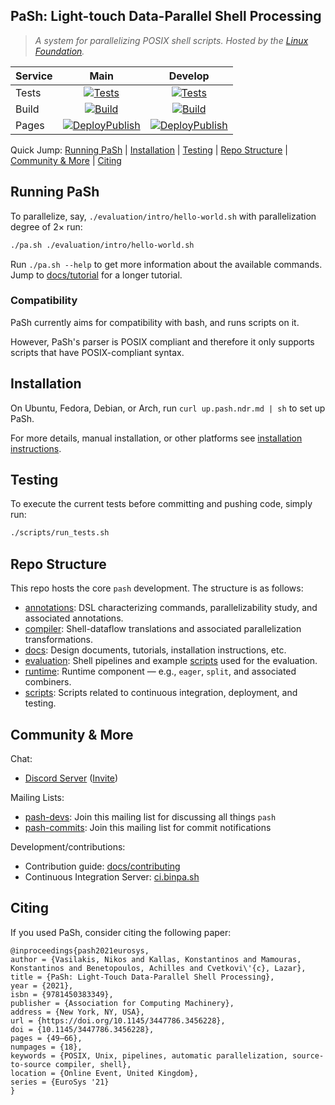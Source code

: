 ## PaSh: Light-touch Data-Parallel Shell Processing

> _A system for parallelizing POSIX shell scripts._
> _Hosted by the [Linux Foundation](https://linuxfoundation.org/press-release/linux-foundation-to-host-the-pash-project-accelerating-shell-scripting-with-automated-parallelization-for-industrial-use-cases/)._


| Service      | Main | Develop |
| :---         |    :----:   |          :----: |
| Tests      | [![Tests](https://github.com/binpash/pash/actions/workflows/tests.yaml/badge.svg?branch=main&event=push)](https://github.com/binpash/pash/actions/workflows/tests.yaml?query=branch%3Amain++)     | [![Tests](https://github.com/binpash/pash/actions/workflows/tests.yaml/badge.svg?branch=future&event=push)](https://github.com/binpash/pash/actions/workflows/tests.yaml?query=branch%3Afuture++)   |
| Build   | [![Build](https://github.com/binpash/pash/actions/workflows/build.yaml/badge.svg?branch=main&event=push)](https://github.com/binpash/pash/actions/workflows/build.yaml?query=branch%3Amain++)        | [![Build](https://github.com/binpash/pash/actions/workflows/build.yaml/badge.svg?branch=future&event=push)](https://github.com/binpash/pash/actions/workflows/build.yaml?query=branch%3Afuture++)      |
| Pages     | [![DeployPublish](https://github.com/binpash/web/actions/workflows/pages.yaml/badge.svg)](https://github.com/binpash/web/actions/workflows/pages.yaml) | [![DeployPublish](https://github.com/binpash/web/actions/workflows/pages.yaml/badge.svg)](https://github.com/binpash/web/actions/workflows/pages.yaml) |


Quick Jump: [Running PaSh](#running-pash) | [Installation](#installation) | [Testing](#testing) | [Repo Structure](#repo-structure) | [Community & More](#community--more) | [Citing](#citing)

## Running PaSh

To parallelize, say, `./evaluation/intro/hello-world.sh` with parallelization degree of 2× run:

```sh
./pa.sh ./evaluation/intro/hello-world.sh
```

Run `./pa.sh --help` to get more information about the available commands.
Jump to [docs/tutorial](docs/tutorial/) for a longer tutorial.

### Compatibility

PaSh currently aims for compatibility with bash, and runs scripts on it.

However, PaSh's parser is POSIX compliant and therefore it only supports scripts that have POSIX-compliant syntax.

## Installation

On Ubuntu, Fedora, Debian, or Arch, run `curl up.pash.ndr.md | sh` to set up PaSh.

For more details, manual installation, or other platforms see [installation instructions](./docs/install).

## Testing

To execute the current tests before committing and pushing code, simply run:

```sh
./scripts/run_tests.sh
```

## Repo Structure

This repo hosts the core `pash` development. The structure is as follows:

* [annotations](./annotations/): DSL characterizing commands, parallelizability study, and associated annotations.
* [compiler](./compiler): Shell-dataflow translations and associated parallelization transformations.
* [docs](./docs): Design documents, tutorials, installation instructions, etc.
* [evaluation](./evaluation): Shell pipelines and example [scripts](./evaluation/other/more-scripts) used for the evaluation.
* [runtime](./runtime): Runtime component — e.g., `eager`, `split`, and associated combiners.
* [scripts](./scripts): Scripts related to continuous integration, deployment, and testing.

## Community & More

Chat:
* [Discord Server](ttps://discord.com/channels/947328962739187753/) ([Invite](http://join.binpa.sh/))

Mailing Lists:
* [pash-devs](https://groups.google.com/g/pash-devs): Join this mailing list for discussing all things `pash`
* [pash-commits](https://groups.google.com/g/pash-commits): Join this mailing list for commit notifications

Development/contributions:
* Contribution guide: [docs/contributing](docs/contributing/contrib.md)
* Continuous Integration Server: [ci.binpa.sh](http://ci.binpa.sh)

## Citing

If you used PaSh, consider citing the following paper:
```
@inproceedings{pash2021eurosys,
author = {Vasilakis, Nikos and Kallas, Konstantinos and Mamouras, Konstantinos and Benetopoulos, Achilles and Cvetkovi\'{c}, Lazar},
title = {PaSh: Light-Touch Data-Parallel Shell Processing},
year = {2021},
isbn = {9781450383349},
publisher = {Association for Computing Machinery},
address = {New York, NY, USA},
url = {https://doi.org/10.1145/3447786.3456228},
doi = {10.1145/3447786.3456228},
pages = {49–66},
numpages = {18},
keywords = {POSIX, Unix, pipelines, automatic parallelization, source-to-source compiler, shell},
location = {Online Event, United Kingdom},
series = {EuroSys '21}
}
```
